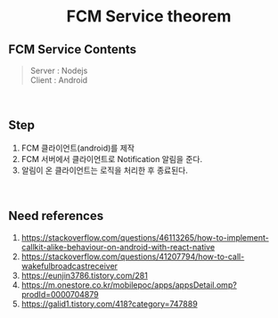 # <div align="center"> FCM Service theorem </div>

## FCM Service Contents

 > Server : Nodejs <br>
 > Client : Android

<br>

## Step

 1. FCM 클라이언트(android)를 제작
 2. FCM 서버에서 클라이언트로 Notification 알림을 준다.
 3. 알림이 온 클라이언트는 로직을 처리한 후 종료된다.

<br>

## Need references

 1. https://stackoverflow.com/questions/46113265/how-to-implement-callkit-alike-behaviour-on-android-with-react-native
 2. https://stackoverflow.com/questions/41207794/how-to-call-wakefulbroadcastreceiver
 3. https://eunjin3786.tistory.com/281
 4. https://m.onestore.co.kr/mobilepoc/apps/appsDetail.omp?prodId=0000704879
 5. https://galid1.tistory.com/418?category=747889

<br>
